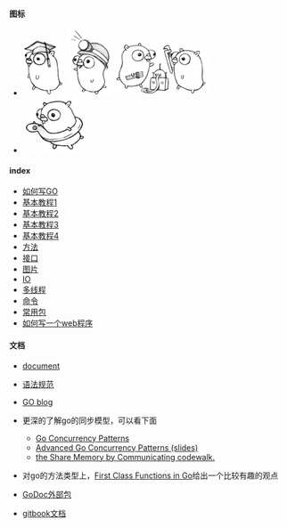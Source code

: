 
#### 图标
- ![tour](./images/go.png) ![pkg](./images/pkg.png)![project](./images/project.png)
- ![help](./images/help.png)
#### index
- [如何写GO](GO-base1.md)
- [基本教程1](GO-base2.md)
- [基本教程2](GO-base4.md)
- [基本教程3](GO-base4.md)
- [基本教程4](GO-base5.md)
- [方法](GO-methods.md)
- [接口](Go-interface.md)
- [图片](Go-images.md)
- [IO](Go-IO.md)
- [多线程](Go-concurrency.md)
- [命令](Go-cmd.md)
- [常用包](Go-func.md)
- [如何写一个web程序](./go-web_applications.md)



#### 文档
- [document](https://golang.org/doc/)
- [语法规范](https://golang.org/ref/spec)
- [GO blog](https://blog.golang.org/)

- 更深的了解go的同步模型，可以看下面
   - [Go Concurrency Patterns](https://www.youtube.com/watch?v=f6kdp27TYZs)
   - [Advanced Go Concurrency Patterns (slides)](https://www.youtube.com/watch?v=QDDwwePbDtw)
   - [the Share Memory by Communicating codewalk.](https://golang.org/doc/codewalk/sharemem/)
- 对go的方法类型上，[First Class Functions in Go](https://golang.org/doc/codewalk/functions/)给出一个比较有趣的观点
- [GoDoc外部包](https://godoc.org/)
- [gitbook文档](https://books.studygolang.com/The-Golang-Standard-Library-by-Example/)
